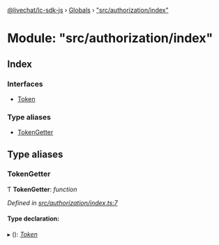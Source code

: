 [@livechat/lc-sdk-js](../README.md) › [Globals](../globals.md) › ["src/authorization/index"](_src_authorization_index_.md)

# Module: "src/authorization/index"

## Index

### Interfaces

* [Token](../interfaces/_src_authorization_index_.token.md)

### Type aliases

* [TokenGetter](_src_authorization_index_.md#tokengetter)

## Type aliases

###  TokenGetter

Ƭ **TokenGetter**: *function*

*Defined in [src/authorization/index.ts:7](https://github.com/livechat/lc-sdk-js/blob/efba8ac/src/authorization/index.ts#L7)*

#### Type declaration:

▸ (): *[Token](../interfaces/_src_authorization_index_.token.md)*
